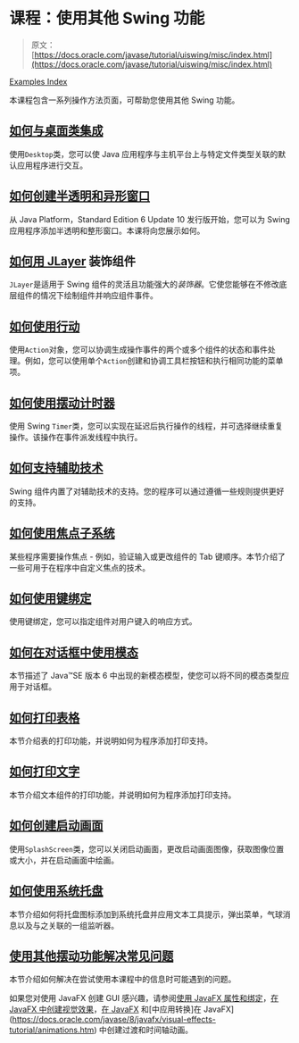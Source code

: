 # 课程：使用其他 Swing 功能

> 原文： [https://docs.oracle.com/javase/tutorial/uiswing/misc/index.html](https://docs.oracle.com/javase/tutorial/uiswing/misc/index.html)

[Examples Index](../examples/misc/index.html)

本课程包含一系列操作方法页面，可帮助您使用其他 Swing 功能。

## [如何与桌面类集成](desktop.html)

使用`Desktop`类，您可以使 Java 应用程序与主机平台上与特定文件类型关联的默认应用程序进行交互。

## [如何创建半透明和异形窗口](trans_shaped_windows.html)

从 Java Platform，Standard Edition 6 Update 10 发行版开始，您可以为 Swing 应用程序添加半透明和整形窗口。本课将向您展示如何。

## [如何用 JLayer](jlayer.html) 装饰组件

`JLayer`是适用于 Swing 组件的灵活且功能强大的*装饰器*。它使您能够在不修改底层组件的情况下绘制组件并响应组件事件。

## [如何使用行动](action.html)

使用`Action`对象，您可以协调生成操作事件的两个或多个组件的状态和事件处理。例如，您可以使用单个`Action`创建和协调工具栏按钮和执行相同功能的菜单项。

## [如何使用摆动计时器](timer.html)

使用 Swing `Timer`类，您可以实现在延迟后执行操作的线程，并可选择继续重复操作。该操作在事件派发线程中执行。

## [如何支持辅助技术](access.html)

Swing 组件内置了对辅助技术的支持。您的程序可以通过遵循一些规则提供更好的支持。

## [如何使用焦点子系统](focus.html)

某些程序需要操作焦点 - 例如，验证输入或更改组件的 Tab 键顺序。本节介绍了一些可用于在程序中自定义焦点的技术。

## [如何使用键绑定](keybinding.html)

使用键绑定，您可以指定组件对用户键入的响应方式。

## [如何在对话框中使用模态](modality.html)

本节描述了 Java™SE 版本 6 中出现的新模态模型，使您可以将不同的模态类型应用于对话框。

## [如何打印表格](printtable.html)

本节介绍表的打印功能，并说明如何为程序添加打印支持。

## [如何打印文字](printtext.html)

本节介绍文本组件的打印功能，并说明如何为程序添加打印支持。

## [如何创建启动画面](splashscreen.html)

使用`SplashScreen`类，您可以关闭启动画面，更改启动画面图像，获取图像位置或大小，并在启动画面中绘画。

## [如何使用系统托盘](systemtray.html)

本节介绍如何将托盘图标添加到系统托盘并应用文本工具提示，弹出菜单，气球消息以及与之关联的一组监听器。

## [使用其他摆动功能解决常见问题](problems.html)

本节介绍如何解决在尝试使用本课程中的信息时可能遇到的问题。

如果您对使用 JavaFX 创建 GUI 感兴趣，请参阅[使用 JavaFX 属性和绑定](https://docs.oracle.com/javase/8/javafx/properties-binding-tutorial/binding.htm)，[在 JavaFX 中创建视觉效果](https://docs.oracle.com/javase/8/javafx/visual-effects-tutorial/visual_effects.htm)，[在 JavaFX](https://docs.oracle.com/javase/8/javafx/visual-effects-tutorial/transforms.htm) 和[中应用转换]在 JavaFX](https://docs.oracle.com/javase/8/javafx/visual-effects-tutorial/animations.htm) 中创建过渡和时间轴动画。